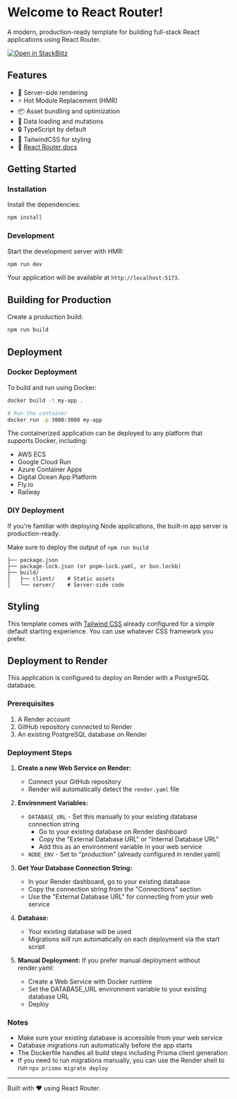 # Welcome to React Router!

A modern, production-ready template for building full-stack React applications using React Router.

[![Open in StackBlitz](https://developer.stackblitz.com/img/open_in_stackblitz.svg)](https://stackblitz.com/github/remix-run/react-router-templates/tree/main/default)

## Features

- 🚀 Server-side rendering
- ⚡️ Hot Module Replacement (HMR)
- 📦 Asset bundling and optimization
- 🔄 Data loading and mutations
- 🔒 TypeScript by default
- 🎉 TailwindCSS for styling
- 📖 [React Router docs](https://reactrouter.com/)

## Getting Started

### Installation

Install the dependencies:

```bash
npm install
```

### Development

Start the development server with HMR:

```bash
npm run dev
```

Your application will be available at `http://localhost:5173`.

## Building for Production

Create a production build:

```bash
npm run build
```

## Deployment

### Docker Deployment

To build and run using Docker:

```bash
docker build -t my-app .

# Run the container
docker run -p 3000:3000 my-app
```

The containerized application can be deployed to any platform that supports Docker, including:

- AWS ECS
- Google Cloud Run
- Azure Container Apps
- Digital Ocean App Platform
- Fly.io
- Railway

### DIY Deployment

If you're familiar with deploying Node applications, the built-in app server is production-ready.

Make sure to deploy the output of `npm run build`

```
├── package.json
├── package-lock.json (or pnpm-lock.yaml, or bun.lockb)
├── build/
│   ├── client/    # Static assets
│   └── server/    # Server-side code
```

## Styling

This template comes with [Tailwind CSS](https://tailwindcss.com/) already configured for a simple default starting experience. You can use whatever CSS framework you prefer.

## Deployment to Render

This application is configured to deploy on Render with a PostgreSQL database.

### Prerequisites

1. A Render account
2. GitHub repository connected to Render
3. An existing PostgreSQL database on Render

### Deployment Steps

1. **Create a new Web Service on Render:**

   - Connect your GitHub repository
   - Render will automatically detect the `render.yaml` file

2. **Environment Variables:**

   - `DATABASE_URL` - Set this manually to your existing database connection string
     - Go to your existing database on Render dashboard
     - Copy the "External Database URL" or "Internal Database URL"
     - Add this as an environment variable in your web service
   - `NODE_ENV` - Set to "production" (already configured in render.yaml)

3. **Get Your Database Connection String:**

   - In your Render dashboard, go to your existing database
   - Copy the connection string from the "Connections" section
   - Use the "External Database URL" for connecting from your web service

4. **Database:**

   - Your existing database will be used
   - Migrations will run automatically on each deployment via the start script

5. **Manual Deployment:**
   If you prefer manual deployment without render.yaml:
   - Create a Web Service with Docker runtime
   - Set the DATABASE_URL environment variable to your existing database URL
   - Deploy

### Notes

- Make sure your existing database is accessible from your web service
- Database migrations run automatically before the app starts
- The Dockerfile handles all build steps including Prisma client generation
- If you need to run migrations manually, you can use the Render shell to run `npx prisma migrate deploy`

---

Built with ❤️ using React Router.
